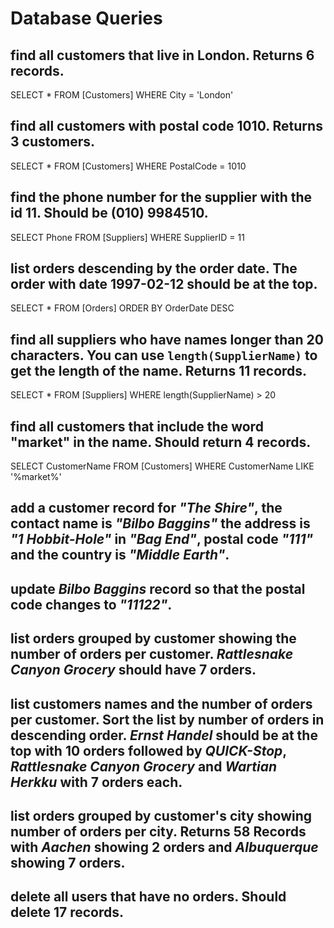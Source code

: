 # Database Queries

## find all customers that live in London. Returns 6 records.

SELECT * 
FROM [Customers] 
WHERE City = 'London'

## find all customers with postal code 1010. Returns 3 customers.

SELECT * 
FROM [Customers] 
WHERE PostalCode = 1010

## find the phone number for the supplier with the id 11. Should be (010) 9984510.

SELECT Phone 
FROM [Suppliers] 
WHERE SupplierID = 11

## list orders descending by the order date. The order with date 1997-02-12 should be at the top.

SELECT * 
FROM [Orders] 
ORDER BY OrderDate 
DESC

## find all suppliers who have names longer than 20 characters. You can use `length(SupplierName)` to get the length of the name. Returns 11 records.

SELECT *
FROM [Suppliers]
WHERE length(SupplierName) > 20 

## find all customers that include the word "market" in the name. Should return 4 records.

SELECT CustomerName 
FROM [Customers] 
WHERE CustomerName 
LIKE '%market%'

## add a customer record for _"The Shire"_, the contact name is _"Bilbo Baggins"_ the address is _"1 Hobbit-Hole"_ in _"Bag End"_, postal code _"111"_ and the country is _"Middle Earth"_.

## update _Bilbo Baggins_ record so that the postal code changes to _"11122"_.

## list orders grouped by customer showing the number of orders per customer. _Rattlesnake Canyon Grocery_ should have 7 orders.

## list customers names and the number of orders per customer. Sort the list by number of orders in descending order. _Ernst Handel_ should be at the top with 10 orders followed by _QUICK-Stop_, _Rattlesnake Canyon Grocery_ and _Wartian Herkku_ with 7 orders each.

## list orders grouped by customer's city showing number of orders per city. Returns 58 Records with _Aachen_ showing 2 orders and _Albuquerque_ showing 7 orders.

## delete all users that have no orders. Should delete 17 records.
